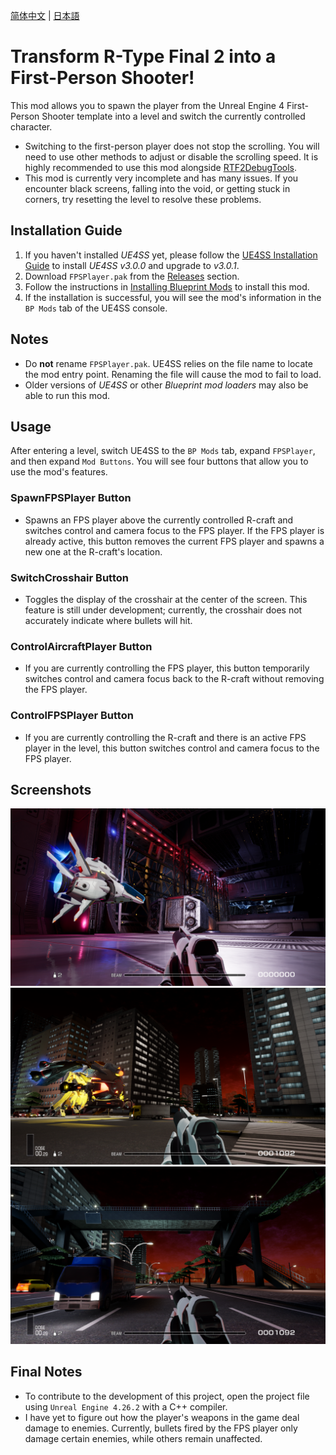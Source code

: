 [简体中文](Readme/README.zhs.md) | [日本語](Readme/README.ja.md)

# Transform R-Type Final 2 into a First-Person Shooter!
This mod allows you to spawn the player from the Unreal Engine 4 First-Person Shooter template into a level and switch the currently controlled character.  
- Switching to the first-person player does not stop the scrolling. You will need to use other methods to adjust or disable the scrolling speed. It is highly recommended to use this mod alongside [RTF2DebugTools](https://github.com/BLACKujira/RTF2DebugToolsMod).
- This mod is currently very incomplete and has many issues. If you encounter black screens, falling into the void, or getting stuck in corners, try resetting the level to resolve these problems.

## Installation Guide
1. If you haven't installed *UE4SS* yet, please follow the [UE4SS Installation Guide](https://github.com/BLACKujira/RTF2ModdingGuide/blob/master/Chapter1_TheBasics/en/InstallingUE4SS.md) to install *UE4SS v3.0.0* and upgrade to *v3.0.1*.
2. Download `FPSPlayer.pak` from the [Releases](https://github.com/BLACKujira/FPSPlayerMod/releases) section.
3. Follow the instructions in [Installing Blueprint Mods](https://github.com/BLACKujira/RTF2ModdingGuide/blob/master/Chapter1_TheBasics/en/InstallingBlueprintMods.md) to install this mod.
4. If the installation is successful, you will see the mod's information in the `BP Mods` tab of the UE4SS console.

## Notes
- Do **not** rename `FPSPlayer.pak`. UE4SS relies on the file name to locate the mod entry point. Renaming the file will cause the mod to fail to load.
- Older versions of *UE4SS* or other *Blueprint mod loaders* may also be able to run this mod.

## Usage
After entering a level, switch UE4SS to the `BP Mods` tab, expand `FPSPlayer`, and then expand `Mod Buttons`. You will see four buttons that allow you to use the mod's features.

### SpawnFPSPlayer Button
- Spawns an FPS player above the currently controlled R-craft and switches control and camera focus to the FPS player. If the FPS player is already active, this button removes the current FPS player and spawns a new one at the R-craft's location.

### SwitchCrosshair Button
- Toggles the display of the crosshair at the center of the screen. This feature is still under development; currently, the crosshair does not accurately indicate where bullets will hit.

### ControlAircraftPlayer Button
- If you are currently controlling the FPS player, this button temporarily switches control and camera focus back to the R-craft without removing the FPS player.

### ControlFPSPlayer Button
- If you are currently controlling the R-craft and there is an active FPS player in the level, this button switches control and camera focus to the FPS player.

## Screenshots
![Screenshot 1](Readme/Image/01.png)  
![Screenshot 2](Readme/Image/02.png)  
![Screenshot 3](Readme/Image/03.png)  

## Final Notes
- To contribute to the development of this project, open the project file using `Unreal Engine 4.26.2` with a C++ compiler.
- I have yet to figure out how the player's weapons in the game deal damage to enemies. Currently, bullets fired by the FPS player only damage certain enemies, while others remain unaffected.